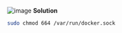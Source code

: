 ![image](https://github.com/januo-org/proof-of-concepts/assets/91359308/8bda759d-370e-4a9e-b74a-7a12f43ec0b1)
**Solution**
```bash
sudo chmod 664 /var/run/docker.sock
```
